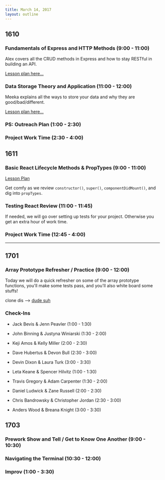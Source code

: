 ```yaml
---
title: March 14, 2017
layout: outline
---
```


## 1610

### Fundamentals of Express and HTTP Methods (9:00 - 11:00)
Alex covers all the CRUD methods in Express and how to stay RESTful in building an API.

[Lesson plan here...](http://frontend.turing.io/lessons/intro-to-express.html)

### Data Storage Theory and Application (11:00 - 12:00)
Meeka explains all the ways to store your data and why they are good/bad/different.

[Lesson plan here...](http://frontend.turing.io/lessons/data-storage.html)

### PS: Outreach Plan (1:00 - 2:30)

### Project Work Time (2:30 - 4:00)


## 1611

### Basic React Lifecycle Methods & PropTypes (9:00 - 11:00)
[Lesson Plan](http://frontend.turing.io/lessons/react-basic-lifecycle-methods-and-propTypes.html)  

Get comfy as we review `constructor()`, `super()`, `componentDidMount()`, and dig into `propTypes`.   

### Testing React Review (11:00 - 11:45)

If needed, we will go over setting up tests for your project. Otherwise you get an extra hour of work time.

### Project Work Time (12:45 - 4:00)

-----------------------------------------------

## 1701


### Array Prototype Refresher / Practice (9:00 - 12:00)

Today we will do a quick refresher on some of the array prototype functions, you'll make some tests pass, and you'll also white board some stuffs!

clone dis --> [dude suh](https://github.com/joshuajhun/js-enums)

### Check-Ins

* Jack Bevis & Jenn Peavler (1:00 - 1:30)
* John Binning & Justyna Winiarski (1:30 - 2:00)
* Keji Amos & Kelly Miller (2:00 - 2:30)
* Dave Hubertus & Devon Bull (2:30 - 3:00)
* Devin Dixon & Laura Turk (3:00 - 3:30)

* Leta Keane & Spencer Hilvitz (1:00 - 1:30)
* Travis Gregory & Adam Carpenter (1:30 - 2:00)
* Daniel Ludwick & Zane Russell (2:00 - 2:30)
* Chris Bandrowsky & Christopher Jordan (2:30 - 3:00)
* Anders Wood & Breana Knight (3:00 - 3:30)

## 1703

### Prework Show and Tell / Get to Know One Another (9:00 - 10:30)

### Navigating the Terminal (10:30 - 12:00)

### Improv (1:00 - 3:30)
